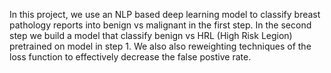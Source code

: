 In this project, we use an NLP based deep learning model to classify breast pathology reports into benign vs malignant in the first step. In the second step we build a model that classify benign vs HRL (High Risk Legion) pretrained on  model in step 1. We also also reweighting techniques of the loss function to effectively decrease the false postive rate.
